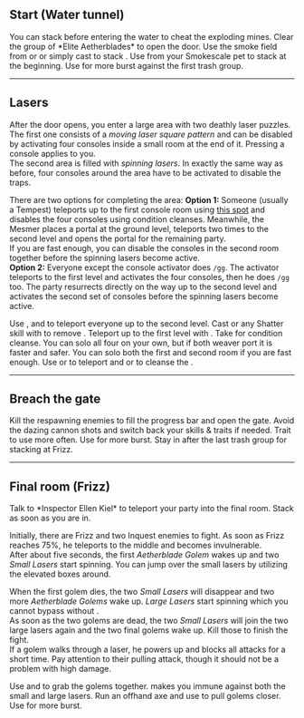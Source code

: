 ## Start (Water tunnel)
<Grid>
<Column>
You can stack <Effect name="stealth"/> before entering the water to cheat the exploding mines.    
Clear the group of *Elite Aetherblades* to open the door.
</Column>

<Column>
<Tips>
    <Tip specialization="thief">Use the smoke field from <Skill id="13113"/> or <Skill id="14184"/> or simply cast <Skill id="13117"/> to stack <Effect name="stealth"/>.</Tip>
    <Tip specialization="ranger">Use <Skill id="31568"/> from your Smokescale pet to stack <Effect name="stealth"/> at the beginning.</Tip>
    <Tip specialization="weaver"> Use <Skill id="22572"/> for more burst against the first trash group. </Tip>

</Tips>
</Column>

</Grid>

---

## Lasers
After the door opens, you enter a large area with two deathly laser puzzles.    
The first one consists of a *moving laser square pattern* and can be disabled by activating four consoles inside a small room at the end of it. Pressing a console applies <Condition name="immobile"/> to you.    
The second area is filled with *spinning lasers*. In exactly the same way as before, four consoles around the area have to be activated to disable the traps.

There are two options for completing the area:
**Option 1:** Someone (usually a Tempest) teleports up to the first console room using <a href="/_/img/fractals/aetherblade-1.jpg">this spot</a> and disables the four consoles using condition cleanses. Meanwhile, the Mesmer places a portal at the ground level, teleports two times to the second level and opens the portal for the remaining party.    
If you are fast enough, you can disable the consoles in the second room together before the spinning lasers become active.    
**Option 2:** Everyone except the console activator does `/gg`. The activator teleports to the first level and activates the four consoles, then he does `/gg` too. The party resurrects directly on the way up to the second level and activates the second set of consoles before the spinning lasers become active.

<Tips>
    <Tip specialization="mesmer">Use <Skill id="29578"/>, <Skill id="10200"/> and <Skill id="10197"/> to teleport everyone up to the second level. Cast <Skill id="30305"/> or any Shatter skill with <Trait id="740"/> to remove <Condition name="immobile"/>.</Tip>
    <Tip specialization="weaver">Teleport up to the first level with <Skill id="5536"/>. Take <Skill id="5507"/> for condition cleanse. You can solo all four on your own, but if both weaver port it is faster and safer.</Tip>
    <Tip specialization="daredevil">You can solo both the first and second room if you are fast enough. Use <Skill id="13002"/> or <Skill id="13025"/> to teleport and <Trait id="1964"/> or <Skill id="13062"/> to cleanse the <Condition name="immobile"/>.</Tip>
</Tips>

---

## Breach the gate
<Grid>
<Column>
Kill the respawning enemies to fill the progress bar and open the gate. Avoid the dazing cannon shots and switch back your skills & traits if needed.
</Column>

<Column>
<Tips>
    <Tip specialization="mesmer">Trait <Trait id="751"/> to use <Skill id="10363"/> more often.</Tip>
    <Tip specialization="Weaver">Use <Skill id="22572"/> for more burst. Stay in <Skill id="5492"/> after the last trash group for <Boon name="might"/> stacking at Frizz.</Tip>
</Tips>
</Column>
</Grid>

--- 

## Final room (Frizz)
<Grid>
<Column>
Talk to *Inspector Ellen Kiel* to teleport your party into the final room. Stack <Boon name="might"/> as soon as you are in.

Initially, there are Frizz and two Inquest enemies to fight. As soon as Frizz reaches 75%, he teleports to the middle and becomes invulnerable.    
After about five seconds, the first *Aetherblade Golem* wakes up and two *Small Lasers* start spinning. You can jump over the small lasers by utilizing the elevated boxes around.

When the first golem dies, the two *Small Lasers* will disappear and two more *Aetherblade Golems* wake up. *Large Lasers* start spinning which you cannot bypass without <Effect name="invulnerability"/>.    
As soon as the two golems are dead, the two *Small Lasers* will join the two large lasers again and the two final golems wake up. Kill those to finish the fight.    
If a golem walks through a laser, he powers up and blocks all attacks for a short time. Pay attention to their pulling attack, though it should not be a problem with high damage.
</Column>

<Column>
<Tips>
    <Tip specialization="mesmer">Use <Skill id="10363"/> and <Skill id="30359"/> to grab the golems together. <Skill id="10192"/> makes you immune against both the small and large lasers.</Tip>
    <Tip specialization="ranger">Run an offhand axe and use <Skill id="12638"/> to pull golems closer.</Tip>
    <Tip specialization="Weaver">Use <Skill id="5539"/> for more burst. </Tip>
</Tips>
</Column>
</Grid>
